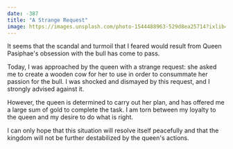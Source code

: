 ```yaml
---
date: -387
title: "A Strange Request"
image: https://images.unsplash.com/photo-1544488963-529d8ea25714?ixlib=rb-4.0.3&ixid=MnwxMjA3fDB8MHxwaG90by1wYWdlfHx8fGVufDB8fHx8&auto=format&fit=crop&w=689&q=80
---
```


It seems that the scandal and turmoil that I feared would result from Queen Pasiphae's obsession with the bull has come to pass.

Today, I was approached by the queen with a strange request: she asked me to create a wooden cow for her to use in order to consummate her passion for the bull. I was shocked and dismayed by this request, and I strongly advised against it.

However, the queen is determined to carry out her plan, and has offered me a large sum of gold to complete the task. I am torn between my loyalty to the queen and my desire to do what is right.

I can only hope that this situation will resolve itself peacefully and that the kingdom will not be further destabilized by the queen's actions.
